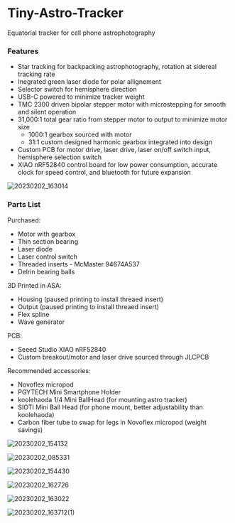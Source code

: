 # Tiny-Astro-Tracker
Equatorial tracker for cell phone astrophotography
### Features

- Star tracking for backpacking astrophotography, rotation at sidereal tracking rate
- Inegrated green laser diode for polar allignement
- Selector switch for hemisphere direction
- USB-C powered to minimize tracker weight
- TMC 2300 driven bipolar stepper motor with microstepping for smooth and silent operation
- 31,000:1 total gear ratio from stepper motor to output to minimize motor size
  - 1000:1 gearbox sourced with motor
  - 31:1 custom designed harmonic gearbox integrated into design
- Custom PCB for motor drive, laser drive, laser on/off switch input, hemisphere selection switch
- XIAO nRF52840 control board for low power consumption, accurate clock for speed control, and bluetooth for future expansion

![20230202_163014](https://github.com/keith06388/Tiny-Astro-Tracker/assets/79759923/ee0fb90e-adf6-4abd-a30e-8f077e8c5a50)

### Parts List

Purchased:
- Motor with gearbox
- Thin section bearing
- Laser diode
- Laser control switch
- Threaded inserts - McMaster 94674A537
- Delrin bearing balls

3D Printed in ASA:
- Housing (paused printing to install threaed insert)
- Output (paused printing to install threaed insert)
- Flex spline
- Wave generator

PCB:
- Seeed Studio XIAO nRF52840
- Custom breakout/motor and laser drive sourced through JLCPCB

Recommended accessories:
- Novoflex micropod
- PGYTECH Mini Smartphone Holder
- koolehaoda 1/4 Mini BallHead (for mounting astro tracker)
- SIOTI Mini Ball Head (for phone mount, better adjustability than koolehaoda)
- Carbon fiber tube to swap for legs in Novoflex micropod (weight savings)

![20230202_154132](https://github.com/keith06388/Tiny-Astro-Tracker/assets/79759923/ee15fb50-e93e-4cb0-86c3-7fcb083080ad)

![20230202_085331](https://github.com/keith06388/Tiny-Astro-Tracker/assets/79759923/8c31f7b1-e507-4bed-b65e-09c574386967)

![20230202_154430](https://github.com/keith06388/Tiny-Astro-Tracker/assets/79759923/c40b23eb-e3c4-453f-8b62-e392a4fd1f57)

![20230202_162726](https://github.com/keith06388/Tiny-Astro-Tracker/assets/79759923/79be9e3f-070a-4237-a3a2-e415b8079aa7)

![20230202_163022](https://github.com/keith06388/Tiny-Astro-Tracker/assets/79759923/850cc2ca-d515-4051-b81e-27a2804d54e1)

![20230202_163712(1)](https://github.com/keith06388/Tiny-Astro-Tracker/assets/79759923/b5ba433d-ec78-4d31-b311-744b0e06b27b)




